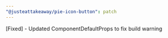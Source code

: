 ```yaml
---
"@justeattakeaway/pie-icon-button": patch
---
```


[Fixed] - Updated ComponentDefaultProps to fix build warning
